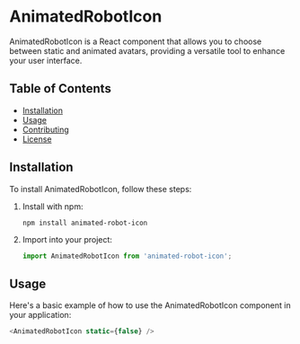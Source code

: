 # AnimatedRobotIcon

AnimatedRobotIcon is a React component that allows you to choose between static and animated avatars, providing a versatile tool to enhance your user interface.

## Table of Contents

- [Installation](#installation)
- [Usage](#usage)
- [Contributing](#contributing)
- [License](#license)

## Installation

To install AnimatedRobotIcon, follow these steps:

1. Install with npm:
    ```
    npm install animated-robot-icon
    ```

2. Import into your project:
    ```javascript
    import AnimatedRobotIcon from 'animated-robot-icon';
    ```

## Usage

Here's a basic example of how to use the AnimatedRobotIcon component in your application:

```javascript
<AnimatedRobotIcon static={false} />
